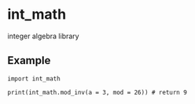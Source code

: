 # int_math
integer algebra library

## Example

```
import int_math

print(int_math.mod_inv(a = 3, mod = 26)) # return 9
```
